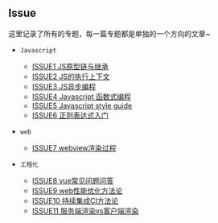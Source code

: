 ## Issue
这里记录了所有的专题，每一篇专题都是单独的一个方向的文章~

+ `Javascript`
  - [ISSUE1 JS原型链与继承](issue/prototype.md)
  - [ISSUE2 JS的执行上下文](issue/executeContext.md)
  - [ISSUE3 JS异步编程](issue/asynchronous-programming.md)
  - [ISSUE4 Javascript 函数式编程](issue/functional-programming.md)
  - [ISSUE5 Javascript style guide](issue/style-guide.md)
  - [ISSUE6 正则表达式入门](issue/regExp.md)
  
+ `web`
  - [ISSUE7 webview渲染过程](issue/webview.md)


+ `工程化`
  - [ISSUE8 vue常见问题问答](issue/vue.md)
  - [ISSUE9 web性能优化方法论](issue/perform-tuning.md)
  - [ISSUE10 持续集成CI方法论](issue/continue-intergation.md)
  - [ISSUE11 服务端渲染vs客户端渲染](issue/server-side-vs-client-side.md)

  

